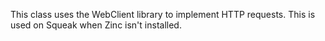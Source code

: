 This class uses the WebClient library to implement HTTP requests. This is used on Squeak when Zinc isn't installed.